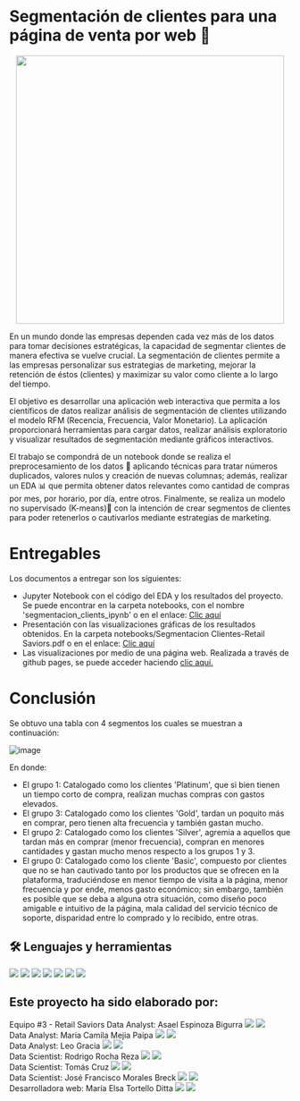 # Segmentación de clientes para una página de venta por web 🛒

<div id="header" align="center">
  <img decoding="async" src="https://media.giphy.com/media/3oKIPa2TdahY8LAAxy/giphy.gif" width="480"/>
</div>


En un mundo donde las empresas dependen cada vez más de los datos para tomar decisiones estratégicas, la capacidad de segmentar clientes de manera efectiva se vuelve crucial. La segmentación de clientes permite a las empresas personalizar sus estrategias de marketing, mejorar la retención de éstos (clientes) y maximizar su valor como cliente a lo largo del tiempo.

El objetivo es desarrollar una aplicación web interactiva que permita a los científicos de datos realizar análisis de segmentación de clientes utilizando el modelo RFM (Recencia, Frecuencia, Valor Monetario). La aplicación proporcionará herramientas para cargar datos, realizar análisis exploratorio y visualizar resultados de segmentación mediante gráficos interactivos.

El trabajo se compondrá de un notebook donde se realiza el preprocesamiento de los datos 🧰 aplicando técnicas para tratar números duplicados, valores nulos y creación de nuevas columnas; además, realizar un EDA 📊 que permita obtener datos relevantes como cantidad de compras por mes, por horario, por día, entre otros. Finalmente, se realiza un modelo no supervisado (K-means)🤖 con la intención de crear segmentos de clientes para poder retenerlos o cautivarlos mediante estrategias de marketing.

# Entregables
Los documentos a entregar son los siguientes:
- Jupyter Notebook con el código del EDA y los resultados del proyecto. Se puede encontrar en la carpeta notebooks, con el nombre 'segmentacion_clients_ipynb' o en el enlace: [Clic aquí](https://github.com/MaElmoon39/RetailSaviors/blob/main/notebooks/segmentacion_clientes.ipynb)
- Presentación con las visualizaciones gráficas de los resultados obtenidos. En la carpeta notebooks/Segmentacion Clientes-Retail Saviors.pdf o en el enlace: [Clic aquí](https://github.com/MaElmoon39/RetailSaviors/blob/main/notebooks/Segmentacion%20Clientes-Retail%20Saviors.pdf)
- Las visualizaciones por medio de una página web. Realizada a través de github pages, se puede acceder haciendo [clic aquí.](https://maelmoon39.github.io/RetailSaviors/)

# Conclusión 
Se obtuvo una tabla con 4 segmentos los cuales se muestran a continuación:

![image](https://github.com/MaElmoon39/RetailSaviors/assets/132926660/6deffac4-3e43-4af4-af65-896347835822)

En donde:
* El grupo 1: Catalogado como los clientes 'Platinum', que si bien tienen un tiempo corto de compra, realizan muchas compras con gastos elevados.
* El grupo 3: Catalogado como los clientes 'Gold', tardan un poquito más en comprar, pero tienen alta frecuencia y también gastan mucho.
* El grupo 2: Catalogado como los clientes 'Silver', agremia a aquellos que tardan más en comprar (menor frecuencia), compran en menores cantidades y gastan mucho menos respecto a los grupos 1 y 3.
* El grupo 0: Catalogado como los cliente 'Basic', compuesto por clientes que no se han cautivado tanto por los productos que se ofrecen en la plataforma, traduciéndose en menor tiempo de visita a la página, menor frecuencia y por ende, menos gasto económico; sin embargo, también es posible que se deba a alguna otra situación, como diseño poco amigable e intuitivo de la página, mala calidad del servicio técnico de soporte, disparidad entre lo comprado y lo recibido, entre otras.

## 🛠️ Lenguajes y herramientas 
<img src = "https://img.shields.io/badge/Jupyter-F37626.svg?&style=for-the-badge&logo=Jupyter&logoColor=white"> <img src="https://img.shields.io/badge/Python-FFD43B?style=for-the-badge&logo=python&logoColor=blue" /> <img src ="https://img.shields.io/badge/scikit_learn-F7931E?style=for-the-badge&logo=scikit-learn&logoColor=white" /> <img src= "https://img.shields.io/badge/Pandas-2C2D72?style=for-the-badge&logo=pandas&logoColor=white"/> <img src ="https://img.shields.io/badge/JavaScript-323330?style=for-the-badge&logo=javascript&logoColor=F7DF1E" /> <img src ="https://img.shields.io/badge/HTML5-E34F26?style=for-the-badge&logo=html5&logoColor=white" />  <img src ="https://img.shields.io/badge/CSS3-1572B6?style=for-the-badge&logo=css3&logoColor=white" />



## Este proyecto ha sido elaborado por:
Equipo #3 - Retail Saviors
Data Analyst: Asael Espinoza Bigurra [![](https://img.shields.io/badge/GitHub-100000?style=for-the-badge&logo=github&logoColor=white)](https://github.com/AsaelEB) [![](https://img.shields.io/badge/LinkedIn-0077B5?style=for-the-badge&logo=linkedin&logoColor=white)]()   
Data Analyst: Maria Camila Mejia Paipa [![](https://img.shields.io/badge/GitHub-100000?style=for-the-badge&logo=github&logoColor=white)]( https://github.com/jhonsamuel10) [![](https://img.shields.io/badge/LinkedIn-0077B5?style=for-the-badge&logo=linkedin&logoColor=white)](https://www.linkedin.com/in/maria-mejia-p/)   
Data Analyst: Leo Gracia [![](https://img.shields.io/badge/GitHub-100000?style=for-the-badge&logo=github&logoColor=white)](https://github.com/LeoGracia17) [![](https://img.shields.io/badge/LinkedIn-0077B5?style=for-the-badge&logo=linkedin&logoColor=white)](https://www.linkedin.com/in/leogracia21/)   
Data Scientist: Rodrigo Rocha Reza [![](https://img.shields.io/badge/GitHub-100000?style=for-the-badge&logo=github&logoColor=white)](https://github.com/Rochazoso) [![](https://img.shields.io/badge/LinkedIn-0077B5?style=for-the-badge&logo=linkedin&logoColor=white)](www.linkedin.com/in/rodrigo-rocha-reza-00442115b)   
Data Scientist: Tomás Cruz [![](https://img.shields.io/badge/GitHub-100000?style=for-the-badge&logo=github&logoColor=white)]() [![](https://img.shields.io/badge/LinkedIn-0077B5?style=for-the-badge&logo=linkedin&logoColor=white)]()   
Data Scientist: José Francisco Morales Breck [![](https://img.shields.io/badge/GitHub-100000?style=for-the-badge&logo=github&logoColor=white)](https://github.com/jFcomb/) [![](https://img.shields.io/badge/LinkedIn-0077B5?style=for-the-badge&logo=linkedin&logoColor=white)](https://www.linkedin.com/in/jfcomb/)   
Desarrolladora web: María Elsa Tortello Ditta [![](https://img.shields.io/badge/GitHub-100000?style=for-the-badge&logo=github&logoColor=white)](https://github.com/MaElmoon39) [![](https://img.shields.io/badge/LinkedIn-0077B5?style=for-the-badge&logo=linkedin&logoColor=white)]()

